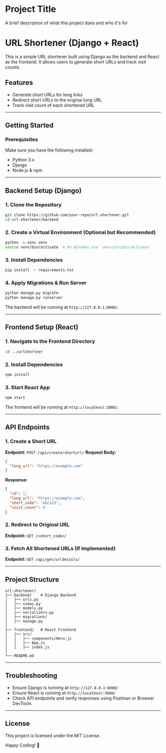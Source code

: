 
# Project Title

A brief description of what this project does and who it's for

# URL Shortener (Django + React)

This is a simple URL shortener built using Django as the backend and React as the frontend. It allows users to generate short URLs and track visit counts.

## Features
- Generate short URLs for long links
- Redirect short URLs to the original long URL
- Track visit count of each shortened URL

---

## Getting Started
### Prerequisites
Make sure you have the following installed:
- Python 3.x
- Django
- Node.js & npm

---

## Backend Setup (Django)

### 1. Clone the Repository
```bash
git clone https://github.com/your-repo/url-shortener.git
cd url-shortener/backend
```

### 2. Create a Virtual Environment (Optional but Recommended)
```bash
python -m venv venv
source venv/bin/activate  # On Windows use `venv\Scripts\activate`
```

### 3. Install Dependencies
```bash
pip install -r requirements.txt
```

### 4. Apply Migrations & Run Server
```bash
python manage.py migrate
python manage.py runserver
```

The backend will be running at `http://127.0.0.1:8000/`.

---

## Frontend Setup (React)

### 1. Navigate to the Frontend Directory
```bash
cd ../urlshortner
```

### 2. Install Dependencies
```bash
npm install
```

### 3. Start React App
```bash
npm start
```

The frontend will be running at `http://localhost:3000/`.

---

## API Endpoints
### 1. Create a Short URL
**Endpoint:** `POST /api/create/shorturl/`
**Request Body:**
```json
{
  "long_url": "https://example.com"
}
```
**Response:**
```json
{
  "id": 1,
  "long_url": "https://example.com",
  "short_code": "abc123",
  "visit_count": 0
}
```

### 2. Redirect to Original URL
**Endpoint:** `GET /<short_code>/`

### 3. Fetch All Shortened URLs (If Implemented)
**Endpoint:** `GET /api/get/urldetails/`

---

## Project Structure
```
url-shortener/
├── backend/    # Django Backend
│   ├── urls.py
│   ├── views.py
│   ├── models.py
│   ├── serializers.py
│   ├── migrations/
│   ├── manage.py
│
├── frontend/   # React Frontend
│   ├── src/
│   │   ├── components/Hero.js
│   │   ├── App.js
│   │   ├── index.js
│
└── README.md
```

---

## Troubleshooting
- Ensure Django is running at `http://127.0.0.1:8000/`
- Ensure React is running at `http://localhost:3000/`
- Check API endpoints and verify responses using Postman or Browser DevTools

---

## License
This project is licensed under the MIT License.

Happy Coding! 🚀

